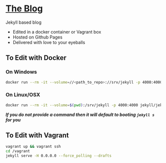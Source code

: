 # [The Blog](http://blog.chadnierenhausen.com)

Jekyll based blog
* Edited in a docker container or Vagrant box
* Hosted on Github Pages
* Delivered with love to your eyeballs

## To Edit with Docker

### On Windows
```sh
docker run --rm -it --volume=//<path_to_repo>://srv/jekyll -p 4000:4000 jekyll/jekyll jekyll serve --force_polling --drafts
```

### On Linux/OSX
```sh
docker run --rm -it --volume=$(pwd):/srv/jekyll -p 4000:4000 jekyll/jekyll jekyll serve --drafts
```

***If you do not provide a command then it will default to booting `jekyll s` for you***

## To Edit with Vagrant

```sh
vagrant up && vagrant ssh
cd /vagrant
jekyll serve -H 0.0.0.0 --force_polling --drafts
```
